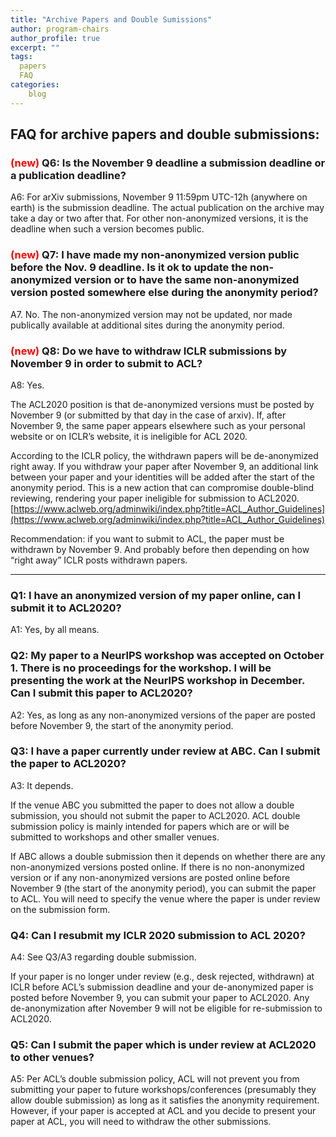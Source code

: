 ```yaml
---
title: "Archive Papers and Double Sumissions"
author: program-chairs
author_profile: true
excerpt: ""
tags:
  papers
  FAQ
categories:
    blog
---
```


## FAQ for archive papers and double submissions: 

### <font color="red">(new)</font> Q6: Is the November 9 deadline a submission deadline or a publication deadline? 

A6: For arXiv submissions, November 9 11:59pm UTC-12h (anywhere on earth) is the submission deadline. The actual publication on the archive may take a day or two after that. For other non-anonymized versions, it is the deadline when such a version becomes public. 

### <font color="red">(new)</font>  Q7: I have made my non-anonymized version public before the Nov. 9 deadline. Is it ok to update the non-anonymized version or to have the same non-anonymized version posted somewhere else during the anonymity period? 

A7. No. The non-anonymized version may not be updated, nor made publically available at additional sites during the anonymity period. 

### <font color="red">(new)</font> Q8: Do we have to withdraw ICLR submissions by November 9 in order to submit to ACL? 

A8: Yes.  

The ACL2020 position is that de-anonymized versions must be posted by November 9 (or submitted by that day in the case of arxiv).  If, after November 9, the same paper appears elsewhere such as your personal website or on ICLR’s website, it is ineligible for ACL 2020.

According to the ICLR policy, the withdrawn papers will be de-anonymized right away. If you withdraw your paper after November 9, an additional link between your paper and your identities will be added after the start of the anonymity period.  This is a new action that can compromise double-blind reviewing, rendering your paper ineligible for submission to ACL2020.
[https://www.aclweb.org/adminwiki/index.php?title=ACL_Author_Guidelines](https://www.aclweb.org/adminwiki/index.php?title=ACL_Author_Guidelines) 

Recommendation: if you want to submit to ACL, the paper must be withdrawn by November 9.  And probably before then depending on how “right away” ICLR posts withdrawn papers.

---
### Q1: I have an anonymized version of my paper online, can I submit it to ACL2020? 

A1: Yes, by all means. 

### Q2: My paper to a NeurlPS workshop was accepted on October 1. There is no proceedings for the workshop. I will be presenting the work at the NeurlPS workshop in December. Can I submit this paper to ACL2020? 

A2: Yes, as long as any non-anonymized versions of  the paper are posted before November 9, the start of the anonymity period. 

### Q3: I have a paper currently under review at ABC. Can I submit the paper to ACL2020?

A3: It depends. 

If the venue ABC you submitted the paper to does not allow a double submission, you should not submit the paper to ACL2020.  ACL double submission policy is mainly intended for papers which are or will be submitted to workshops and other smaller venues. 

If ABC allows a double submission then it depends on whether there are any non-anonymized versions posted online.  If there is no non-anonymized version or if any non-anonymized versions are  posted online before November 9 (the start of the anonymity period), you can submit the paper to ACL.  You will need to specify the venue where the paper is under review on the submission form.

### Q4: Can I resubmit my ICLR 2020 submission to ACL 2020? 

A4: See Q3/A3 regarding double submission. 

If your paper is no longer under review (e.g., desk rejected, withdrawn) at ICLR before ACL’s submission deadline and your de-anonymized paper is posted before November 9, you can submit your paper to ACL2020.   Any de-anonymization after November 9 will not be eligible for re-submission to ACL2020. 

### Q5: Can I submit the paper which is under review at ACL2020 to other venues? 

A5: Per ACL’s double submission policy, ACL will not prevent you from submitting your paper to future workshops/conferences (presumably they allow double submission)  as long as it satisfies the anonymity requirement. However, if your paper is accepted at ACL and you decide to present your paper at ACL, you will need to withdraw the other submissions. 

